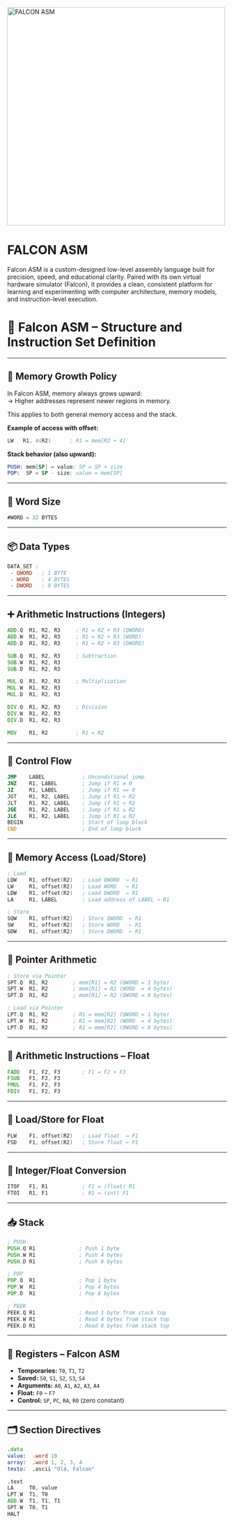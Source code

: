 <img src="https://github.com/user-attachments/assets/00e072c9-edb8-4e00-8505-079a7d01152d" alt="FALCON ASM" width="500"/>


# FALCON ASM
 Falcon ASM is a custom-designed low-level assembly language built for precision, speed, and educational clarity. Paired with its own virtual hardware simulator (Falcon), it provides a clean, consistent platform for learning and experimenting with computer architecture, memory models, and instruction-level execution.

# 🦅 Falcon ASM – Structure and Instruction Set Definition



---

## 🧠 Memory Growth Policy

In Falcon ASM, memory always grows upward:  
→ Higher addresses represent newer regions in memory.

This applies to both general memory access and the stack.

**Example of access with offset:**

```asm
LW   R1, 4(R2)      ; R1 = mem[R2 + 4]
```

**Stack behavior (also upward):**

```asm
PUSH: mem[SP] = value; SP = SP + size  
POP:  SP = SP - size; value = mem[SP]
```

---

## 📏 Word Size

```asm
#WORD = 32 BYTES
```

---

## 📦 Data Types

```asm
DATA_SET : 
 - QWORD   ; 1 BYTE
 - WORD    ; 4 BYTES
 - DWORD   ; 8 BYTES
```

---

## ➕ Arithmetic Instructions (Integers)

```asm
ADD.Q  R1, R2, R3     ; R1 = R2 + R3 (QWORD)
ADD.W  R1, R2, R3     ; R1 = R2 + R3 (WORD)
ADD.D  R1, R2, R3     ; R1 = R2 + R3 (DWORD)

SUB.Q  R1, R2, R3     ; Subtraction
SUB.W  R1, R2, R3
SUB.D  R1, R2, R3

MUL.Q  R1, R2, R3     ; Multiplication
MUL.W  R1, R2, R3
MUL.D  R1, R2, R3

DIV.Q  R1, R2, R3     ; Division
DIV.W  R1, R2, R3
DIV.D  R1, R2, R3

MOV    R1, R2         ; R1 = R2
```

---

## 🔁 Control Flow

```asm
JMP    LABEL            ; Unconditional jump
JNZ    R1, LABEL        ; Jump if R1 ≠ 0
JZ     R1, LABEL        ; Jump if R1 == 0
JGT    R1, R2, LABEL    ; Jump if R1 > R2
JLT    R1, R2, LABEL    ; Jump if R1 < R2
JGE    R1, R2, LABEL    ; Jump if R1 ≥ R2
JLE    R1, R2, LABEL    ; Jump if R1 ≤ R2
BEGIN                   ; Start of loop block
END                     ; End of loop block
```

---

## 💾 Memory Access (Load/Store)

```asm
; Load
LQW    R1, offset(R2)   ; Load QWORD  → R1
LW     R1, offset(R2)   ; Load WORD   → R1
LDW    R1, offset(R2)   ; Load DWORD  → R1
LA     R1, LABEL        ; Load address of LABEL → R1

; Store
SQW    R1, offset(R2)   ; Store QWORD  ← R1
SW     R1, offset(R2)   ; Store WORD   ← R1
SDW    R1, offset(R2)   ; Store DWORD  ← R1
```

---

## 🧮 Pointer Arithmetic

```asm
; Store via Pointer
SPT.Q  R1, R2        ; mem[R1] = R2 (QWORD = 1 byte)
SPT.W  R1, R2        ; mem[R1] = R2 (WORD  = 4 bytes)
SPT.D  R1, R2        ; mem[R1] = R2 (DWORD = 8 bytes)

; Load via Pointer
LPT.Q  R1, R2        ; R1 = mem[R2] (QWORD = 1 byte)
LPT.W  R1, R2        ; R1 = mem[R2] (WORD  = 4 bytes)
LPT.D  R1, R2        ; R1 = mem[R2] (DWORD = 8 bytes)
```

---

## 🔢 Arithmetic Instructions – Float

```asm
FADD   F1, F2, F3       ; F1 = F2 + F3
FSUB   F1, F2, F3
FMUL   F1, F2, F3
FDIV   F1, F2, F3
```

---

## 💾 Load/Store for Float

```asm
FLW    F1, offset(R2)   ; Load float  → F1
FSD    F1, offset(R2)   ; Store float ← F1
```

---

## 🔁 Integer/Float Conversion

```asm
ITOF   F1, R1           ; F1 = (float) R1
FTOI   R1, F1           ; R1 = (int) F1
```

---

## 📥 Stack

```asm
; PUSH
PUSH.Q R1              ; Push 1 byte
PUSH.W R1              ; Push 4 bytes
PUSH.D R1              ; Push 8 bytes

; POP
POP.Q  R1              ; Pop 1 byte
POP.W  R1              ; Pop 4 bytes
POP.D  R1              ; Pop 8 bytes

; PEEK
PEEK.Q R1              ; Read 1 byte from stack top
PEEK.W R1              ; Read 4 bytes from stack top
PEEK.D R1              ; Read 8 bytes from stack top
```

---

## 🧠 Registers – Falcon ASM

- **Temporaries:** `T0`, `T1`, `T2`
- **Saved:** `S0`, `S1`, `S2`, `S3`, `S4`
- **Arguments:** `A0`, `A1`, `A2`, `A3`, `A4`
- **Float:** `F0` – `F7`
- **Control:** `SP`, `PC`, `RA`, `R0` (zero constant)

---

## 🗂️ Section Directives

```asm
.data
value:  .word 10
array:  .word 1, 2, 3, 4
texto:  .ascii "Olá, Falcon"

.text
LA     T0, value
LPT.W  T1, T0
ADD.W  T1, T1, T1
SPT.W  T0, T1
HALT
```
